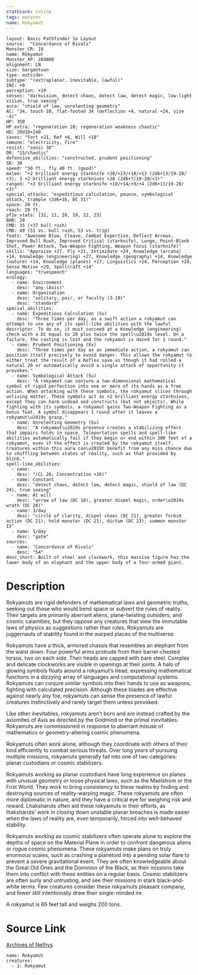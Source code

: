 ```yaml
---
statblock: inline
tags: monster
name: Rokyamut
---
```

```statblock
layout: Basic Pathfinder 1e Layout
source:  "Concordance of Rivals"
Monster_CR: 19
name: Rokyamut
Monster_XP: 204800
alignment: LN
size: Gargantuan
type: outsider
subtype: "(extraplanar, inevitable, lawful)"
INI: +0
perception: +29
senses: "darkvision, detect chaos, detect law, detect magic, low-light vision, true seeing"
aura: "shield of law, unrelenting geometry"
AC: "34, touch 10, flat-footed 34 (deflection +4, natural +24, size -4)"
HP: 350
HP_extra: "regeneration 10; regeneration weakness chaotic"
HD: 20d10+240
saves: "Fort +21, Ref +6, Will +18"
immune: "electricity, fire"
resist: "sonic 30"
DR: "15/chaotic"
defensive_abilities: "constructed, prudent positioning"
SR: 30
speed: "50 ft., fly 40 ft. (good)"
melee: "+2 brilliant energy starknife +28/+23/+18/+13 (2d6+13/19-20/×3), 3 +2 brilliant energy starknives +28 (2d6+7/19-20/×3)"
ranged: "+2 brilliant energy starknife +19/+14/+9/+4 (2d6+13/19-20/×3)"
special_attacks: "expeditious calculation, pounce, symbological attack, trample (2d6+16, DC 31)"
space: 20 ft.
reach: 20 ft.
pf1e_stats: [32, 11, 28, 19, 22, 23]
BAB: 20
CMB: 35 (+37 bull rush)
CMD: 49 (51 vs. bull rush, 53 vs. trip)
feats: "Awesome Blow, Cleave, Combat Expertise, Deflect Arrows, Improved Bull Rush, Improved Critical (starknife), Lunge, Point-Blank Shot, Power Attack, Two-Weapon Fighting, Weapon Focus (starknife)"
skills: "Appraise +27, Fly +21, Intimidate +29, Knowledge (arcana) +14, Knowledge (engineering) +27, Knowledge (geography) +14, Knowledge (nature) +14, Knowledge (planes) +27, Linguistics +24, Perception +29, Sense Motive +29, Spellcraft +14"
languages: "truespeech"
ecology:
  - name: Environment
    desc: "any (Axis)"
  - name: Organisation
    desc: "solitary, pair, or faculty (3-10)"
    desc: "standard"
special_abilities:
  - name: Expeditious Calculation (Su)
    desc: "Three times per day, as a swift action a rokyamut can attempt to use any of its spell-like abilities with the lawful descriptor. To do so, it must succeed at a Knowledge (engineering) check with a DC equal to 20 plus twice the spell\u2019s level. On a failure, the casting is lost and the rokyamut is dazed for 1 round."
  - name: Prudent Positioning (Ex)
    desc: "Three times per day as an immediate action, a rokyamut can position itself precisely to avoid danger. This allows the rokyamut to either treat the result of a Reflex save as though it had rolled a natural 20 or automatically avoid a single attack of opportunity it provokes."
  - name: Symbological Attack (Su)
    desc: "A rokyamut can conjure a two-dimensional mathematical symbol of rigid perfection into one or more of its hands as a free action. When attacking with these symbols, the rokyamut slices through unliving matter. These symbols act as +2 brilliant energy starknives, except they can harm undead and constructs (but not objects). While fighting with its symbols, a rokyamut gains Two-Weapon Fighting as a bonus feat. A symbol disappears 1 round after it leaves a rokyamut\u2019s grasp."
  - name: Unrelenting Geometry (Su)
    desc: "A rokyamut\u2019s presence creates a stabilizing effect that impairs folds in space. Teleportation spells and spell-like abilities automatically fail if they begin or end within 300 feet of a rokyamut, even if the effect is created by the rokyamut itself. Creatures within this aura can\u2019t benefit from any miss chance due to shuffling between states of reality, such as that provided by blink."
spell-like_abilities:
  - name:
    desc: "(CL 20; Concentration +26)"
  - name: Constant
    desc: "detect chaos, detect law, detect magic, shield of law (DC 24), true seeing"
  - name: At will
    desc: "arrow of law (DC 18), greater dispel magic, order\u2019s wrath (DC 20)"
  - name: 3/day
    desc: "circle of clarity, dispel chaos (DC 21), greater forbid action (DC 21), hold monster (DC 21), dictum (DC 23), summon monster IX"
  - name: 1/day
    desc: "gate"
sources:
  - name: "Concordance of Rivals"
    desc: "54"
desc_short: Built of steel and clockwork, this massive figure has the lower body of an elephant and the upper body of a four-armed giant.
```
# Description
Rokyamuts are rigid defenders of mathematical laws and geometric truths, seeking out those who would bend space or subvert the rules of reality. Their targets are primarily aberrant aliens, plane-twisting outsiders, and cosmic calamities, but they oppose any creatures that view the immutable laws of physics as suggestions rather than rules. Rokyamuts are juggernauts of stability found in the warped places of the multiverse.

 Rokyamuts have a thick, armored chassis that resembles an elephant from the waist down. Four powerful arms protrude from their barrel-chested torsos, two on each side. Their heads are capped with bare steel. Complex and delicate clockworks are visible in openings at their joints. A halo of glowing symbols floats around a rokyamut’s head, expressing mathematical functions in a dizzying array of languages and computational systems. Rokyamuts can conjure similar symbols into their hands to use as weapons, fighting with calculated precision. Although these blades are effective against nearly any foe, rokyamuts can sense the presence of lawful creatures instinctively and rarely target them unless provoked.

 Like other inevitables, rokyamuts aren’t born and are instead crafted by the axiomites of Axis as directed by the Godmind or the primal inevitables. Rokyamuts are commissioned in response to aberrant misuse of mathematics or geometry-altering cosmic phenomena.

 Rokyamuts often work alone, although they coordinate with others of their kind efficiently to combat serious threats. Over long years of pursuing multiple missions, rokyamuts generally fall into one of two categories: planar custodians or cosmic stabilizers.

 Rokyamuts working as planar custodians have long experience on planes with unusual geometry or loose physical laws, such as the Maelstrom or the First World. They work to bring consistency to these realms by finding and destroying sources of reality-warping magic. These rokyamuts are often more diplomatic in nature, and they have a critical eye for weighing risk and reward. Lhaksharuts often aid these rokyamuts in their efforts, as lhaksharuts’ work in closing down unstable planar breaches is made easier when the laws of reality are, even temporarily, forced into well-behaved stability.

 Rokyamuts working as cosmic stabilizers often operate alone to explore the depths of space on the Material Plane in order to confront dangerous aliens or rogue cosmic phenomena. These rokyamuts make plans on truly enormous scales, such as crashing a planetoid into a pending solar flare to prevent a severe gravitational event. They are often knowledgeable about the Great Old Ones and the Dominion of the Black, as their missions take them into conflict with these entities on a regular basis. Cosmic stabilizers are often surly and untrusting, and see their missions in stark black-and-white terms. Few creatures consider these rokyamuts pleasant company, and fewer still intentionally draw their single-minded ire.

 A rokyamut is 65 feet tall and weighs 200 tons.
# Source Link
[Archives of Nethys](https://aonprd.com/MonsterDisplay.aspx?ItemName=Rokyamut)
```encounter-table
name: Rokyamut
creatures:
  - 1: Rokyamut
```

